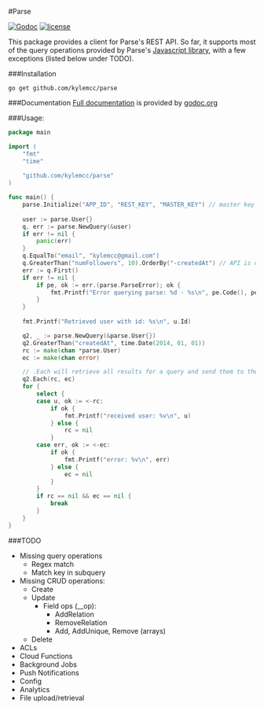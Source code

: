 #Parse

[![Godoc](http://img.shields.io/badge/godoc-reference-blue.svg?style=flat)](https://godoc.org/github.com/kylemcc/parse) [![license](http://img.shields.io/badge/license-BSD-red.svg?style=flat)](https://raw.githubusercontent.com/kylemcc/parse/master/LICENSE)

This package provides a client for Parse's REST API. So far, it supports most of the query operations
provided by Parse's [Javascript library](https://parse.com/docs/js/symbols/Parse.Query.html), with a
few exceptions (listed below under TODO).

###Installation

    go get github.com/kylemcc/parse

###Documentation
[Full documentation](http://godoc.org/github.com/kylemcc/parse) is provided by [godoc.org](http://godoc.org)

###Usage:
```go
package main

import (
    "fmt"
	"time"
    
    "github.com/kylemcc/parse"
)

func main() {
    parse.Initialize("APP_ID", "REST_KEY", "MASTER_KEY") // master key is optional
    
    user := parse.User{}
    q, err := parse.NewQuery(&user)
	if err != nil {
		panic(err)
	}
    q.EqualTo("email", "kylemcc@gmail.com")
    q.GreaterThan("numFollowers", 10).OrderBy("-createdAt") // API is chainable
    err := q.First()
    if err != nil {
        if pe, ok := err.(parse.ParseError); ok {
            fmt.Printf("Error querying parse: %d - %s\n", pe.Code(), pe.Message())
        }
    }
    
    fmt.Printf("Retrieved user with id: %s\n", u.Id)

	q2, _ := parse.NewQuery(&parse.User{})
	q2.GreaterThan("createdAt", time.Date(2014, 01, 01))
	rc := make(chan *parse.User)
	ec := make(chan error)

	// .Each will retrieve all results for a query and send them to the provided channel
	q2.Each(rc, ec)
	for {
		select {
		case u, ok := <-rc:
			if ok {
				fmt.Printf("received user: %v\n", u)
			} else {
				rc = nil
			}
		case err, ok := <-ec:
			if ok {
				fmt.Printf("error: %v\n", err)
			} else {
				ec = nil
			}
		}
		if rc == nil && ec == nil {
			break
		}
	}
}
```

###TODO
- Missing query operations
    - Regex match
    - Match key in subquery
- Missing CRUD operations:
    - Create
    - Update
		- Field ops (__op):
			- AddRelation
			- RemoveRelation
			- Add, AddUnique, Remove (arrays)
    - Delete
- ACLs
- Cloud Functions
- Background Jobs
- Push Notifications
- Config
- Analytics
- File upload/retrieval
